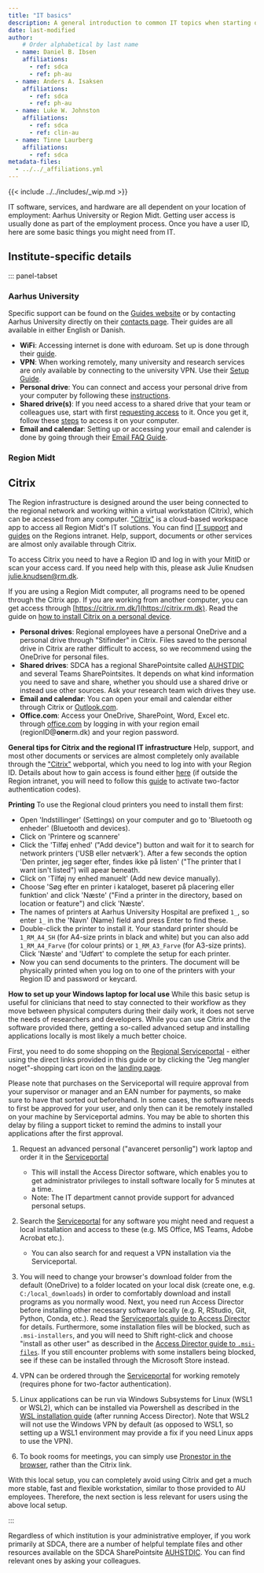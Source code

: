 ```yaml
---
title: "IT basics"
description: A general introduction to common IT topics when starting out.
date: last-modified
author:
    # Order alphabetical by last name
  - name: Daniel B. Ibsen
    affiliations: 
      - ref: sdca
      - ref: ph-au
  - name: Anders A. Isaksen
    affiliations: 
      - ref: sdca
      - ref: ph-au
  - name: Luke W. Johnston
    affiliations:
      - ref: sdca
      - ref: clin-au
  - name: Tinne Laurberg
    affiliations: 
      - ref: sdca
metadata-files: 
  - ../../_affiliations.yml
---
```


{{< include ../../includes/_wip.md >}}

IT software, services, and hardware are all dependent on your location
of employment: Aarhus University or Region Midt. Getting user access is
usually done as part of the employment process. Once you have a user ID,
here are some basic things you might need from IT.

## Institute-specific details

::: panel-tabset
### Aarhus University

Specific support can be found on the [Guides
website](https://medarbejdere.au.dk/en/administration/it/guides) or by
contacting Aarhus University directly on their [contacts
page](https://medarbejdere.au.dk/en/administration/it/main-academic-areas/he-it-support/).
Their guides are all available in either English or Danish.

-   **WiFi**: Accessing internet is done with eduroam. Set up is done
    through their [guide](https://eduroam.au.dk/en/).
-   **VPN**: When working remotely, many university and research
    services are only available by connecting to the university VPN. Use
    their [Setup
    Guide](https://medarbejdere.au.dk/en/administration/it/guides/network/vpn-remoteaudk).
-   **Personal drive**: You can connect and access your personal drive
    from your computer by following these
    [instructions](https://medarbejdere.au.dk/en/administration/it/guides/datastorage/personal-folder-access/).
-   **Shared drive(s)**: If you need access to a shared drive that your
    team or colleagues use, start with first [requesting
    access](https://medarbejdere.au.dk/en/administration/it/guides/datastorage/access-to-shared-folder)
    to it. Once you get it, follow these
    [steps](https://medarbejdere.au.dk/en/administration/it/guides/datastorage/how-to-access-a-shared-folder)
    to access it on your computer.
-   **Email and calendar**: Setting up or accessing your email and
    calender is done by going through their [Email FAQ
    Guide](https://medarbejdere.au.dk/en/administration/it/guides/mail/faq-mail).

### Region Midt

## Citrix
The Region infrastructure is designed around the user being connected to the
regional network and working within a virtual workstation (Citrix),
which can be accessed from any computer.
["Citrix"](https://citrix.rm.dk/) is a cloud-based workspace app to
access all Region Midt's IT solutions. You can find [IT
support](https://intranet.rm.dk/it/it-support/) and
[guides](https://intranet.rm.dk/it/Region-Midtjyllands-it-vejledninger/)
on the Regions intranet. Help, support, documents or other services are
almost only available through Citrix.

To access Citrix you need to have a Region ID and log in with your MitID
or scan your access card. If you need help with this, please ask Julie
Knudsen [julie.knudsen\@rm.dk](Julie.knudsen@rm.dk).

If you are using a Region Midt computer, all programs need to be opened
through the Citrix app. If you are working from another computer, you
can get access through [https://citrix.rm.dk/](https://citrix.rm.dk). Read the guide on [how to install Citrix on a personal device](https://regionmidtjylland.sharepoint.com/:b:/r/sites/AUHSTDIC/Afdeling/_F%C3%A6lles/Vejledninger/IT/How%20to%20access%20Citrix%20from%20a%20personal%20device.pdf?csf=1&web=1&e=xgQgSz).

-   **Personal drives**: Regional employees have a personal OneDrive and a personal drive through "Stifinder" in
    Citrix. Files saved to the personal drive in Citrix are rather difficult to
    access, so we recommend using the OneDrive for personal files.
-   **Shared drives**: SDCA has a regional SharePointsite called [AUHSTDIC](https://regionmidtjylland.sharepoint.com/sites/AUHSTDIC/Afdeling/Forms/AllItems.aspx) and several Teams SharePointsites. 
    It depends on what kind information you need to save and share, whether you should use
    a shared drive or instead use other sources. Ask your research team wich drives they use.
-   **Email and calendar**: You can open your email and calendar either
    through Citrix or [Outlook.com](https://outlook.office.com/mail/).
-   **Office.com**: Access your OneDrive, SharePoint, Word, Excel etc. through [office.com](https://www.office.com/login?es=UnauthClick&ru=%2f%3ffromcode%3dcmmiadtp424) by logging in with your region email (regionID@**one**rm.dk) and your region password.

**General tips for Citrix and the regional IT infrastructure**
Help, support, and most other documents or services are almost
completely only available through the ["Citrix"](https://citrix.rm.dk)
webportal, which you need to log into with your Region ID. Details about
how to gain access is found either
[here](https://www.rm.dk/om-os/organisation/hjemmearbejde---for-medarbejdere/vejledning-til-fjernadgang-pa-sms/)
(if outside the Region intranet, you will need to follow this
[guide](https://www.rm.dk/om-os/organisation/hjemmearbejde---for-medarbejdere/vejledning-til-fjernadgang-pa-sms/)
to activate two-factor authentication codes).

**Printing**
To use the Regional cloud printers you need to install them first:

-   Open 'Indstillinger' (Settings) on your computer and go to 'Bluetooth og enheder' (Bluetooth and devices).
-   Click on 'Printere og scannere'
-   Click the 'Tilføj enhed' ("Add device") button and wait for it to search for network printers ('USB eller netværk'). After a few seconds the option 'Den printer, jeg søger efter, findes ikke på listen' ("The printer that I want isn't listed") will apear beneath.
-   Click on 'Tilføj ny enhed manuelt' (Add new device manually).
-   Choose 'Søg efter en printer i kataloget, baseret på placering eller
    funktion' and click 'Næste' ("Find a printer in the directory,
    based on location or feature") and click 'Næste'.
-   The names of printers at Aarhus University Hospital are prefixed
    `1_`, so enter `1_` in the 'Navn' (Name) field and press Enter
    to find these.
-   Double-click the printer to install it. Your standard printer should be `1_RM_A4_SH` (for A4-size prints in black and white) but you can also add `1_RM_A4_Farve` (for colour prints) or `1_RM_A3_Farve` (for A3-size prints). Click 'Næste' and 'Udført' to complete the
    setup for each printer.
-   Now you can send documents to the printers. The document will be
    physically printed when you log on to one of the printers with your Region ID
    and password or keycard.

**How to set up your Windows laptop for local use**
While this basic setup is useful for clinicians that need to stay connected to their workflow
as they move between physical computers during their daily work, it does
not serve the needs of researchers and developers. While you can use
Citrix and the software provided there, getting a so-called advanced
setup and installing applications locally is most likely a much better
choice.

First, you need to do some shopping on the [Regional
Serviceportal](https://regionmidtjylland.service-now.com/rmsp?id=rmsp_sc_category&sys_id=5cc7a91d8747b450d195ecec3fbb3555) -
either using the direct links provided in this guide or by clicking the
"Jeg mangler noget"-shopping cart icon on the [landing
page](https://regionmidtjylland.service-now.com/rmsp).

Please note that purchases on the Serviceportal will require approval
from your supervisor or manager and an EAN number for payments, so make
sure to have that sorted out beforehand. In some cases, the software
needs to first be approved for your user, and only then can it be
remotely installed on your machine by Serviceportal admins. You may be
able to shorten this delay by filing a support ticket to remind the
admins to install your applications after the first approval.

1.  Request an advanced personal ("avanceret personlig") work laptop and
    order it in the
    [Serviceportal](https://regionmidtjylland.service-now.com/rmsp?id=rmsp_sc_cat_item_guide&sys_id=389e1446db7b3b009ec79532ca9619cc&sysparm_category=5cc7a91d8747b450d195ecec3fbb3555)

    -   This will install the Access Director software, which enables
        you to get administrator privileges to install software locally
        for 5 minutes at a time.
    -   Note: The IT department cannot provide support for advanced
        personal setups.

2.  Search the
    [Serviceportal](https://regionmidtjylland.service-now.com/rmsp?id=rmsp_sc_category&sys_id=5cc7a91d8747b450d195ecec3fbb3555)
    for any software you might need and request a local installation and
    access to these (e.g. MS Office, MS Teams, Adobe Acrobat etc.).

    -   You can also search for and request a VPN installation via the
        Serviceportal.

3.  You will need to change your browser's download folder from the
    default (OneDrive) to a folder located on your local disk (create
    one, e.g. `C:/local_downloads`) in order to comfortably download and
    install programs as you normally wood. Next, you need run Access
    Director before installing other necessary software locally (e.g. R,
    RStudio, Git, Python, Conda, etc.). Read the [Serviceportals guide
    to Access
    Director](https://regionmidtjylland.service-now.com/kb?id=kb_article_view&sysparm_article=KB0014890)
    for details. Furthermore, some installation files will be blocked,
    such as `.msi-installers`, and you will need to Shift right-click
    and choose "install as other user" as described in the [Access
    Director guide to
    `.msi-files`](https://regionmidtjylland.service-now.com/kb?id=kb_article_view&sysparm_article=KB0014890).
    If you still encounter problems with some installers being blocked,
    see if these can be installed through the Microsoft Store instead.

4.  VPN can be ordered through the
    [Serviceportal](https://regionmidtjylland.service-now.com/rmsp?id=rmsp_sc_cat_item&sys_id=3b7b0709dbd613c09e1bf7671d961939&sysparm_category=70db0bb7db48034037f2ff461d9619e2)
    for working remotely (requires phone for two-factor authentication).

5.  Linux applications can be run via Windows Subsystems for Linux (WSL1
    or WSL2), which can be installed via Powershell as described in the
    [WSL installation
    guide](https://learn.microsoft.com/en-us/windows/wsl/install) (after
    running Access Director). Note that WSL2 will not use the Windows
    VPN by default (as opposed to WSL1, so setting up a WSL1 environment
    may provide a fix if you need Linux apps to use the VPN).

6.  To book rooms for meetings, you can simply use [Pronestor in the
    browser](http://lokaler.rm.dk/), rather than the Citrix link.

With this local setup, you can completely avoid using Citrix and get a
much more stable, fast and flexible workstation, similar to those
provided to AU employees. Therefore, the next section is less relevant
for users using the above local setup.

:::

Regardless of which institution is your administrative employer, if you
work primarily at SDCA, there are a number of helpful template files and
other resources available on the SDCA SharePointsite [AUHSTDIC](https://regionmidtjylland.sharepoint.com/sites/AUHSTDIC/Afdeling/Forms/AllItems.aspx).
You can find relevant ones by asking your colleagues.

